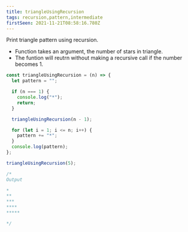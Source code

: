 ```yaml
---
title: triangleUsingRecursion
tags: recursion,pattern,intermediate
firstSeen: 2021-11-21T08:58:16.780Z
---
```


Print triangle pattern using recursion.

- Function takes an argument, the number of stars in triangle.
- The funtion will reutrn without making a recursive call if the number becomes 1.

```js
const triangleUsingRecursion = (n) => {
  let pattern = "";

  if (n === 1) {
    console.log("*");
    return;
  }

  triangleUsingRecursion(n - 1);

  for (let i = 1; i <= n; i++) {
    pattern += "*";
  }
  console.log(pattern);
};
```

```js
triangleUsingRecursion(5);

/*
Output

*
**
***
****
*****

*/
```
